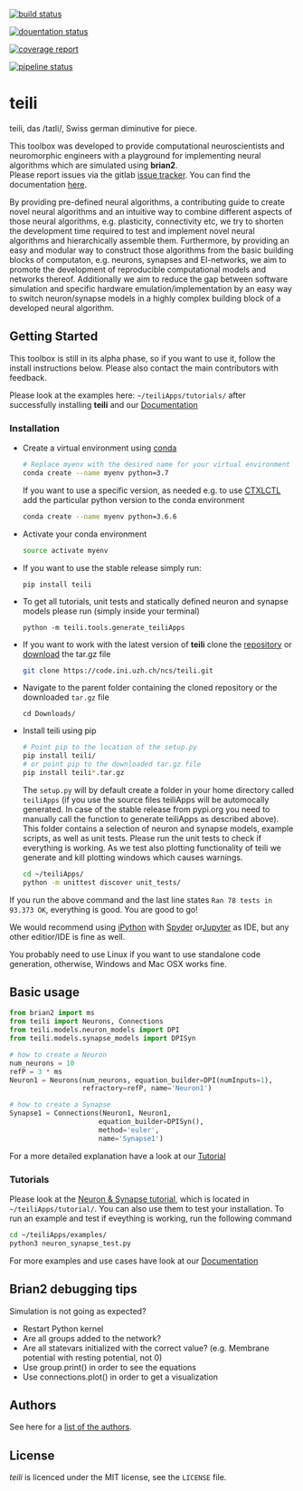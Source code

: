 <!-- <p align="center"> -->
<!--  <a href='https://teili.readthedocs.io/en/latest/?badge=latest' alt="Documentation Status"> -->
<!--     <img src='https://readthedocs.org/projects/teili/badge/?version=latest' /></a> -->
<!--  <a href="https://code.ini.uzh.ch/ncs/teili/commits/dev-ci" alt="build status"> -->
<!--     <img src="https://code.ini.uzh.ch/ncs/teili/badges/dev-ci/build.svg" /></a> -->
<!--  <\!-- <a href="https://code.ini.uzh.ch/ncs/teili/commits/dev-ci" alt="coverage"> -\-> -->
<!--     <\!-- <img src="https://code.ini.uzh.ch/ncs/teili/badges/dev-ci/coverage.svg" /></a> -\-> -->
<!--  <a href="https://code.ini.uzh.ch/ncs/teili/commits/dev-ci" alt="pipline status"> -->
<!--     <img src="https://code.ini.uzh.ch/ncs/teili/badges/dev-ci/pipeline.svg" /></a> -->
<!-- </p> -->


[![build status](https://code.ini.uzh.ch/ncs/teili/badges/dev-ci/build.svg)](https://code.ini.uzh.ch/ncs/teili/commits/dev-ci)

[![douentation status](https://readthedocs.org/projects/teili/badge/?version=latest)](https://teili.readthedocs.io/en/latest/?badge=latest)

[![coverage report](https://code.ini.uzh.ch/ncs/teili/badges/dev-ci/coverage.svg)](https://code.ini.uzh.ch/ncs/teili/commits/dev-ci)

[![pipeline status](https://code.ini.uzh.ch/ncs/teili/badges/dev-ci/pipeline.svg)](https://code.ini.uzh.ch/ncs/teili/commits/dev-ci)


# teili

teili, das /taɪli/, Swiss german diminutive for piece. <br />

This toolbox was developed to provide computational neuroscientists and neuromorphic engineers with a playground for implementing neural algorithms which are simulated using **brian2**.<br />
Please report issues via the gitlab [issue tracker](https://code.ini.uzh.ch/ncs/teili/issues). You can find the documentation [here](https://teili.readthedocs.io/en/latest/).


By providing pre-defined neural algorithms, a contributing guide to create novel neural algorithms and an intuitive way to combine different aspects of those neural algorithms, e.g. plasticity, connectivity etc, we try to shorten the development time required to test and implement novel neural algorithms and hierarchically assemble them.
Furthermore, by providing an easy and modular way to construct those algorithms from the basic building blocks of computaton, e.g. neurons, synapses and EI-networks, we aim to promote the development of reproducible computational models and networks thereof. 
Additionally we aim to reduce the gap between software simulation and specific hardware emulation/implementation by an easy way to switch neuron/synapse models in a highly complex building block of a developed neural algorithm.

## Getting Started

This toolbox is still in its alpha phase, so if you want to use it, follow the install instructions below.
Please also contact the main contributors with feedback.

Please look at the examples here: `~/teiliApps/tutorials/` after successfully installing **teili** and our [Documentation](https://teili.readthedocs.io/en/latest/)

### Installation

* Create a virtual environment using [conda](https://conda.io/docs/user-guide/install/index.html)
    ``` bash
    # Replace myenv with the desired name for your virtual environment
    conda create --name myenv python=3.7
    ```
  If you want to use a specific version, as needed e.g. to use [CTXLCTL](http://ai-ctx.gitlab.io/ctxctl/index.html) add the particular python version to the conda environment
   ``` bash
   conda create --name myenv python=3.6.6
   ```

*  Activate your conda environment
    ``` bash
    source activate myenv
    ```

*  If you want to use the stable release simply run:

    ```
    pip install teili
    ```
*  To get all tutorials, unit tests and statically defined neuron and synapse models please run (simply inside your terminal)
    ```
    python -m teili.tools.generate_teiliApps
    ```

*  If you want to work with the latest version of **teili** clone the [repository](https://code.ini.uzh.ch/ncs/teili) or [download](https://code.ini.uzh.ch/ncs/teili) the tar.gz file<br />
    ``` bash
    git clone https://code.ini.uzh.ch/ncs/teili.git
    ```
*  Navigate to the parent folder containing the cloned repository or the downloaded `tar.gz` file
    ```
    cd Downloads/
    ```
*  Install teili using pip
    ``` bash
    # Point pip to the location of the setup.py
    pip install teili/
    # or point pip to the downloaded tar.gz file
    pip install teili*.tar.gz
    ```
    The `setup.py` will by default create a folder in your home directory called `teiliApps` (if you use the source files teiliApps will be automocally generated. In case of the stable release from pypi.org you need to manually call the function to generate teiliApps as described above).
    This folder contains a selection of neuron and synapse models, example scripts, as well as unit tests.
    Please run the unit tests to check if everything is working. As we test also plotting functionality of teili we generate and kill plotting windows which causes warnings.

    ``` bash
    cd ~/teiliApps/
    python -m unittest discover unit_tests/
    ```

If you run the above command and the last line states ``Ran 78 tests in 93.373 OK``, everything is good. You are good to go!<br />

We would recommend using [iPython](https://pypi.org/project/ipython/) with [Spyder](https://www.spyder-ide.org/) or[Jupyter](https://pypi.org/project/jupyter/) as IDE, but any other editior/IDE is fine as well.

You probably need to use Linux if you want to use standalone code generation,
otherwise, Windows and Mac OSX works fine.

## Basic usage

``` python
from brian2 import ms
from teili import Neurons, Connections
from teili.models.neuron_models import DPI
from teili.models.synapse_models import DPISyn

# how to create a Neuron
num_neurons = 10
refP = 3 * ms
Neuron1 = Neurons(num_neurons, equation_builder=DPI(numInputs=1),
                  refractory=refP, name='Neuron1')

# how to create a Synapse
Synapse1 = Connections(Neuron1, Neuron1,
                      equation_builder=DPISyn(),
                      method='euler',
                      name='Synapse1')
```
For a more detailed explanation have a look at our [Tutorial](https://teili.readthedocs.io/en/latest/scripts/Tutorials.html)

### Tutorials
Please look at the [Neuron & Synapse tutorial](https://teili.readthedocs.io/en/latest/scripts/Tutorials.html#neuron-synapse-tutorial), which is located in `~/teiliApps/tutorial/`.
You can also use them to test your installation.
To run an example and test if eveything is working, run the following command

``` bash
cd ~/teiliApps/examples/
python3 neuron_synapse_test.py
```
For more examples and use cases have look at our [Documentation](https://teili.readthedocs.io/en/latest/index.html)


## Brian2 debugging tips
Simulation is not going as expected?
* Restart Python kernel
* Are all groups added to the network?
* Are all statevars initialized with the correct value? (e.g. Membrane potential with resting potential, not 0)
* Use group.print() in order to see the equations
* Use connections.plot() in order to get a visualization



## Authors
See here for a [list of the authors](https://teili.readthedocs.io/en/latest/scripts/Contributors.html).


## License
_teili_ is licenced under the MIT license, see the `LICENSE` file.

